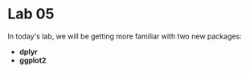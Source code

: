 # Lab 05

In today's lab, we will be getting more familiar with two new packages:  
- **dplyr**  
- **ggplot2**
